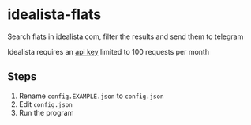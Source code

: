 # idealista-flats
Search flats in idealista.com, filter the results and send them to telegram

Idealista requires an [api key](https://developers.idealista.com/access-request) limited to 100 requests per month

## Steps

1. Rename `config.EXAMPLE.json` to `config.json`
2. Edit  `config.json`
3. Run the program

